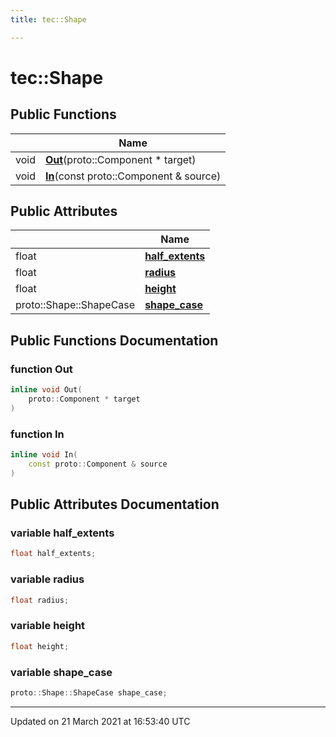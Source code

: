 ```yaml
---
title: tec::Shape

---
```


# tec::Shape



## Public Functions

|                | Name           |
| -------------- | -------------- |
| void | **[Out](/engine/Classes/structtec_1_1_shape/#function-out)**(proto::Component * target) |
| void | **[In](/engine/Classes/structtec_1_1_shape/#function-in)**(const proto::Component & source) |

## Public Attributes

|                | Name           |
| -------------- | -------------- |
| float | **[half_extents](/engine/Classes/structtec_1_1_shape/#variable-half_extents)**  |
| float | **[radius](/engine/Classes/structtec_1_1_shape/#variable-radius)**  |
| float | **[height](/engine/Classes/structtec_1_1_shape/#variable-height)**  |
| proto::Shape::ShapeCase | **[shape_case](/engine/Classes/structtec_1_1_shape/#variable-shape_case)**  |

## Public Functions Documentation

### function Out

```cpp
inline void Out(
    proto::Component * target
)
```


### function In

```cpp
inline void In(
    const proto::Component & source
)
```


## Public Attributes Documentation

### variable half_extents

```cpp
float half_extents;
```


### variable radius

```cpp
float radius;
```


### variable height

```cpp
float height;
```


### variable shape_case

```cpp
proto::Shape::ShapeCase shape_case;
```


-------------------------------

Updated on 21 March 2021 at 16:53:40 UTC